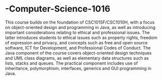 # -Computer-Science-1016
This course builds on the foundation of CSC1015F/CSC1010H, with a focus on object-oriented design and programming in Java, as well as introducing important considerations relating to ethical and professional issues. The latter introduces students to ethical issues such as property rights, freedom of expression and privacy, and concepts such as free and open source software, ICT for Development, and Professional Codes of Conduct. The Java component of the course covers object-oriented design techniques and UML class diagrams, as well as elementary data structures such as lists, stacks and queues. The practical component includes use of inheritance, polymorphism, interfaces, generics and GUI programming in Java.
